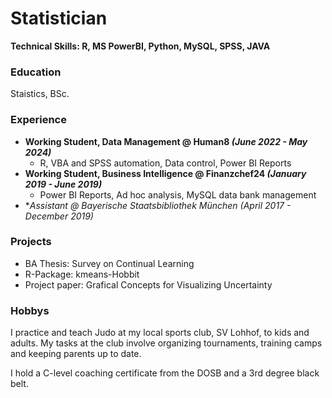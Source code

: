 # Statistician

**Technical Skills: R, MS PowerBI, Python, MySQL, SPSS, JAVA**

### Education
Staistics, BSc. 

### Experience
- **Working Student, Data Management @ Human8 *(June 2022 - May 2024)***
  - R, VBA and SPSS automation, Data control, Power BI Reports
- **Working Student, Business Intelligence @ Finanzchef24 *(January 2019 - June 2019)***
  - Power BI Reports, Ad hoc analysis, MySQL data bank management
- **Assistant @ *Bayerische Staatsbibliothek München *(April 2017 - December 2019)***

### Projects
- BA Thesis: Survey on Continual Learning
- R-Package: kmeans-Hobbit
- Project paper: Grafical Concepts for Visualizing Uncertainty

### Hobbys
I practice and teach Judo at my local sports club, SV Lohhof, to kids and adults.
My tasks at the club involve organizing tournaments, training camps and keeping parents up to date.  

I hold a C-level coaching certificate from the DOSB and a 3rd degree black belt.
